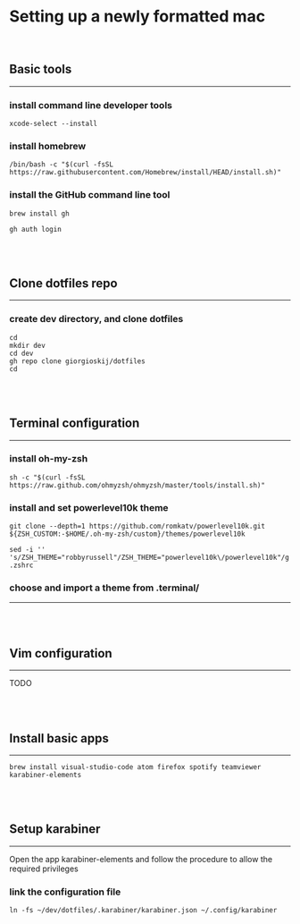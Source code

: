 # Setting up a newly formatted mac

<br/>

## Basic tools
---

### install command line developer tools
```
xcode-select --install
```

### install homebrew
```
/bin/bash -c "$(curl -fsSL https://raw.githubusercontent.com/Homebrew/install/HEAD/install.sh)"
```

### install the GitHub command line tool
```
brew install gh

gh auth login
```

<br/>
<br/>

## Clone dotfiles repo
---

### create dev directory, and clone dotfiles
```
cd
mkdir dev
cd dev
gh repo clone giorgioskij/dotfiles
cd
```
<br/>
<br/>

## Terminal configuration
---


### install oh-my-zsh
```
sh -c "$(curl -fsSL https://raw.github.com/ohmyzsh/ohmyzsh/master/tools/install.sh)"
```
### install and set powerlevel10k theme
```
git clone --depth=1 https://github.com/romkatv/powerlevel10k.git ${ZSH_CUSTOM:-$HOME/.oh-my-zsh/custom}/themes/powerlevel10k

sed -i '' 's/ZSH_THEME="robbyrussell"/ZSH_THEME="powerlevel10k\/powerlevel10k"/g' .zshrc
```
### choose and import a theme from .terminal/  

---
<br/>
<br/>

## Vim configuration

---

TODO

<br/>
<br/>

## Install basic apps
---

```
brew install visual-studio-code atom firefox spotify teamviewer karabiner-elements
```

<br/>
<br/>

## Setup karabiner
---
Open the app karabiner-elements and follow the procedure to allow the required privileges

### link the configuration file
```
ln -fs ~/dev/dotfiles/.karabiner/karabiner.json ~/.config/karabiner
```


